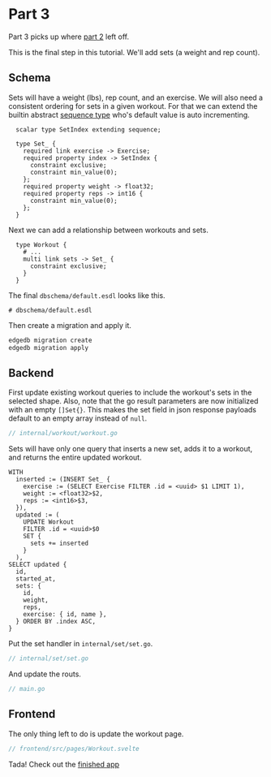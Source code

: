 # Part 3

Part 3 picks up where
[part 2](https://github.com/edgedb/edgedb-examples/tree/main/go-workout/blob/master/02-exercise/tutorial.md)
left off.

This is the final step in this tutorial. We'll add sets (a weight and rep count).

## Schema

Sets will have a weight (lbs), rep count, and an exercise. We will also need a
consistent ordering for sets in a given workout. For that we can extend the
builtin abstract [sequence type](https://www.edgedb.com/docs/datamodel/scalars/numeric#type::std::sequence)
who's default value is auto incrementing.

```esdl
  scalar type SetIndex extending sequence;

  type Set_ {
    required link exercise -> Exercise;
    required property index -> SetIndex {
      constraint exclusive;
      constraint min_value(0);
    };
    required property weight -> float32;
    required property reps -> int16 {
      constraint min_value(0);
    };
  }
```

Next we can add a relationship between workouts and sets.

```esdl
  type Workout {
    # ...
    multi link sets -> Set_ {
      constraint exclusive;
    }
  }
```

The final `dbschema/default.esdl` looks like this.

```esdl
# dbschema/default.esdl
```

Then create a migration and apply it.

```bash
edgedb migration create
edgedb migration apply
```

## Backend

First update existing workout queries to include the workout's sets in the
selected shape. Also, note that the go result parameters are now initialized
with an empty `[]Set{}`. This makes the set field in json response payloads
default to an empty array instead of `null`.

```go
// internal/workout/workout.go
```

Sets will have only one query that inserts a new set, adds it to a workout, and
returns the entire updated workout.

```eql
WITH
  inserted := (INSERT Set_ {
    exercise := (SELECT Exercise FILTER .id = <uuid> $1 LIMIT 1),
    weight := <float32>$2,
    reps := <int16>$3,
  }),
  updated := (
    UPDATE Workout
    FILTER .id = <uuid>$0
    SET {
      sets += inserted
    }
  ),
SELECT updated {
  id,
  started_at,
  sets: {
    id,
    weight,
    reps,
    exercise: { id, name },
  } ORDER BY .index ASC,
}
```

Put the set handler in `internal/set/set.go`.

```go
// internal/set/set.go
```

And update the routs.

```go
// main.go
```

## Frontend

The only thing left to do is update the workout page.

```javascript
// frontend/src/pages/Workout.svelte
```

Tada! Check out the [finished app](http://localhost:5000)

